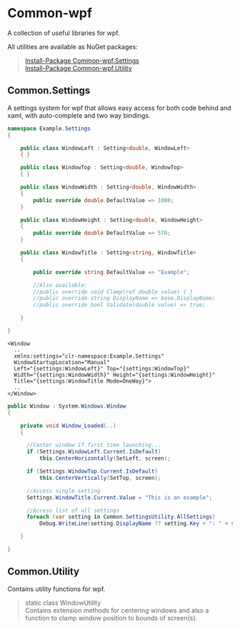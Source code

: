 # Common-wpf
A collection of useful libraries for wpf.

All utilities are available as NuGet packages:
> [Install-Package Common-wpf.Settings](https://www.nuget.org/packages/Common-wpf.Settings/)\
> [Install-Package Common-wpf.Utility](https://www.nuget.org/packages/Common-wpf.Utility/)

## Common.Settings

A settings system for wpf that allows easy access for both code behind and xaml, with auto-complete and two way bindings.

```csharp
namespace Example.Settings
{

    public class WindowLeft : Setting<double, WindowLeft>
    { }

    public class WindowTop : Setting<double, WindowTop>
    { }

    public class WindowWidth : Setting<double, WindowWidth>
    {
        public override double DefaultValue => 1000;
    }

    public class WindowHeight : Setting<double, WindowHeight>
    {
        public override double DefaultValue => 570;
    }

    public class WindowTitle : Setting<string, WindowTitle>
    {

        public override string DefaultValue => "Example";

        //Also available:
        //public override void Clamp(ref double value) { }
        //public override string DisplayName => base.DisplayName;
        //public override bool Validate(double value) => true;

    }

}
```

```xaml
<Window
  ..
  xmlns:settings="clr-namespace:Example.Settings"
  WindowStartupLocation="Manual"
  Left="{settings:WindowLeft}" Top="{settings:WindowTop}"
  Width="{settings:WindowWidth}" Height="{settings:WindowHeight}"
  Title="{settings:WindowTitle Mode=OneWay}">
  ..
</Window>
```

```csharp
public Window : System.Windows.Window
{

    private void Window_Loaded(..)
    {

      //Center window if first time launching...
      if (Settings.WindowLeft.Current.IsDefault)
          this.CenterHorizontally(SetLeft, screen);

      if (Settings.WindowTop.Current.IsDefault)
          this.CenterVertically(SetTop, screen);

      //Access single setting
      Settings.WindowTitle.Current.Value = "This is an example";

      //Access list of all settings
      foreach (var setting in Common.SettingsUtility.AllSettings)
          Debug.WriteLine(setting.DisplayName ?? setting.Key + ": " + setting.Value?.ToString());

    }

}

```

## Common.Utility
Contains utility functions for wpf.

> static class WindowUtility\
Contains extension methods for centering windows and also a function to clamp window position to bounds of screen(s).

